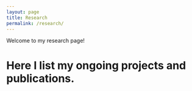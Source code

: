 ```yaml
---
layout: page
title: Research
permalink: /research/
---
```


Welcome to my research page!
# Here I list my ongoing projects and publications.
